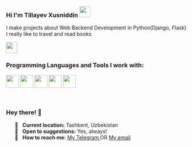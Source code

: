 ### Hi I'm Tillayev Xusniddin <img src="https://media.giphy.com/media/hvRJCLFzcasrR4ia7z/giphy.gif"    width="30px">

I make projects about Web Backend Development in Python(Django, Flask) <br/>
I really like to travel and read books

<a href="https://www.instagram.com/xusniddin13_04/"> 
<img src="https://freelogopng.com/images/all_img/1658586823instagram-logo-transparent.png" width="30px">
</a>

<br />

### Programming Languages and Tools I work with:
<a href="https://www.python.org/"><img src="https://cdn-icons-png.flaticon.com/512/5968/5968286.png" width="35px"></a>
<a href="https://developer.mozilla.org/en-US/docs/Web/JavaScript"><img src="https://cdn-icons-png.flaticon.com/128/5968/5968238.png" width="35px"></a>
<a href="https://www.djangoproject.com/"><img src="https://builtwithdjango.com/static/vendors/images/logo.ee701a5f0ffc.png" width="35px"></a>
<a href="https://www.jetbrains.com/ru-ru/pycharm/"><img src="https://w7.pngwing.com/pngs/447/630/png-transparent-intellij-pycharm-alt-macos-bigsur-icon-thumbnail.png" width="35px"></a>
<a href="https://www.postgresql.org/"><img src="https://cdn-icons-png.flaticon.com/128/5658/5658359.png" width="35px"></a>

<br />

<h3 >Hey there! 👋</h3>

<ul style="list-style-type: none;">
  <li>📍 &nbsp; <strong>Current location:</strong> Tashkent, Uzbekistan</li>
  <li>📌 &nbsp; <strong>Open to suggestions:</strong> Yes, always!</li>
  <li>📩 &nbsp; <strong>How to reach me:</strong> <a href="https://t.me/Mr_Pydev">My Telegram </a> OR <a href="tillayevx1@gmail.com">My email</a></li>
</ul>













